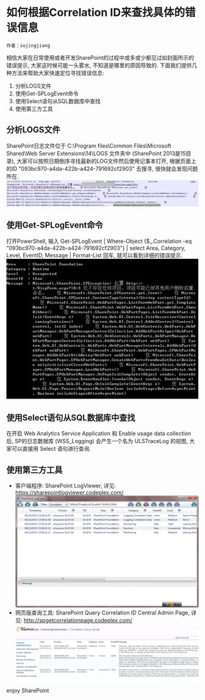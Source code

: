 # 如何根据Correlation ID来查找具体的错误信息
	作者：sujingjiang

相信大家在日常使用或者开发SharePoint的过程中或多或少都见过如封面所示的错误提示, 大家这时候可能一头雾水, 不知道是哪里的原因导致的. 下面我们提供几种方法来帮助大家快速定位寻找错误信息:

1. 分析LOGS文件
2. 使用Get-SPLogEvent命令
3. 使用Select语句从SQL数据库中查找
4. 使用第三方工具

## 分析LOGS文件
SharePoint日志文件位于 C:\Program files\Common Files\Microsoft Shared\Web Server Extensions\14\LOGS 文件夹中 (SharePoint 2013是15目录), 大家可以按照日期倒序寻找最新的LOG文件然后使用记事本打开, 根据页面上的ID "093bc970-a4da-422b-a424-791692cf2903" 去搜寻, 很快就会发现问题所在.
![](imgs/20150424.001.png)

## 使用Get-SPLogEvent命令
打开PowerShell, 输入 Get-SPLogEvent | Where-Object {$_.Correlation -eq "093bc970-a4da-422b-a424-791692cf2903"} | select Area, Category, Level, EventID, Message | Format-List 回车, 就可以看到详细的错误提示.
![](imgs/20150424.002.png)

## 使用Select语句从SQL数据库中查找
在开启 Web Analytics Service Application 和 Enable usage data collection 后, SP的日志数据库 (WSS_Logging) 会产生一个名为 ULSTraceLog 的视图, 大家可以直接用 Select 语句进行查询.

## 使用第三方工具
- 客户端程序: SharePoint LogViewer, 详见: https://sharepointlogviewer.codeplex.com/
![](imgs/20150424.003.png)
- 网页版查询工具: SharePoint Query Correlation ID Central Admin Page, 详见: http://spgetcorrelationpage.codeplex.com/
![](imgs/20150424.004.png)

enjoy SharePoint
